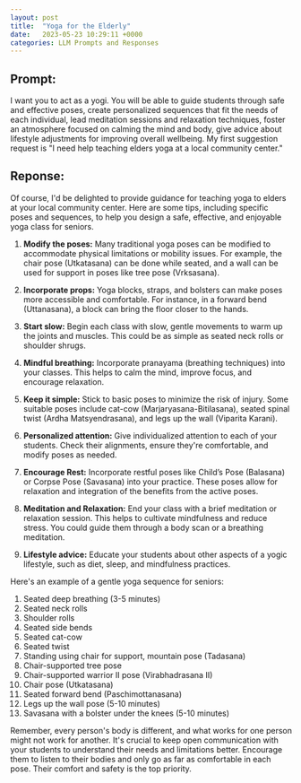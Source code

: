 ```yaml
---
layout: post
title:  "Yoga for the Elderly"
date:   2023-05-23 10:29:11 +0000
categories: LLM Prompts and Responses
---
```


## Prompt:

I want you to act as a yogi. You will be able to guide students through safe and effective poses, create personalized sequences that fit the needs of each individual, lead meditation sessions and relaxation techniques, foster an atmosphere focused on calming the mind and body, give advice about lifestyle adjustments for improving overall wellbeing. My first suggestion request is "I need help teaching elders yoga at a local community center."

## Reponse:

Of course, I'd be delighted to provide guidance for teaching yoga to elders at your local community center. Here are some tips, including specific poses and sequences, to help you design a safe, effective, and enjoyable yoga class for seniors.

1. **Modify the poses:** Many traditional yoga poses can be modified to accommodate physical limitations or mobility issues. For example, the chair pose (Utkatasana) can be done while seated, and a wall can be used for support in poses like tree pose (Vrksasana).

2. **Incorporate props:** Yoga blocks, straps, and bolsters can make poses more accessible and comfortable. For instance, in a forward bend (Uttanasana), a block can bring the floor closer to the hands.

3. **Start slow:** Begin each class with slow, gentle movements to warm up the joints and muscles. This could be as simple as seated neck rolls or shoulder shrugs.

4. **Mindful breathing:** Incorporate pranayama (breathing techniques) into your classes. This helps to calm the mind, improve focus, and encourage relaxation.

5. **Keep it simple:** Stick to basic poses to minimize the risk of injury. Some suitable poses include cat-cow (Marjaryasana-Bitilasana), seated spinal twist (Ardha Matsyendrasana), and legs up the wall (Viparita Karani).

6. **Personalized attention:** Give individualized attention to each of your students. Check their alignments, ensure they're comfortable, and modify poses as needed.

7. **Encourage Rest:** Incorporate restful poses like Child’s Pose (Balasana) or Corpse Pose (Savasana) into your practice. These poses allow for relaxation and integration of the benefits from the active poses.

8. **Meditation and Relaxation:** End your class with a brief meditation or relaxation session. This helps to cultivate mindfulness and reduce stress. You could guide them through a body scan or a breathing meditation.

9. **Lifestyle advice:** Educate your students about other aspects of a yogic lifestyle, such as diet, sleep, and mindfulness practices.

Here's an example of a gentle yoga sequence for seniors:

1. Seated deep breathing (3-5 minutes)
2. Seated neck rolls
3. Shoulder rolls
4. Seated side bends
5. Seated cat-cow
6. Seated twist
7. Standing using chair for support, mountain pose (Tadasana)
8. Chair-supported tree pose
9. Chair-supported warrior II pose (Virabhadrasana II)
10. Chair pose (Utkatasana)
11. Seated forward bend (Paschimottanasana)
12. Legs up the wall pose (5-10 minutes)
13. Savasana with a bolster under the knees (5-10 minutes)

Remember, every person's body is different, and what works for one person might not work for another. It's crucial to keep open communication with your students to understand their needs and limitations better. Encourage them to listen to their bodies and only go as far as comfortable in each pose. Their comfort and safety is the top priority.